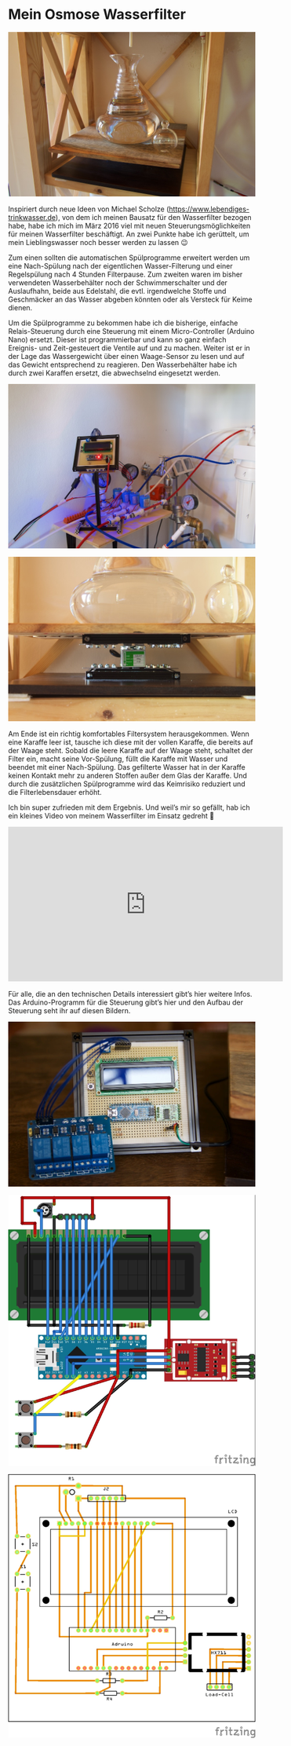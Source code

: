 # Mein Osmose Wasserfilter

![Waage](./docs/wasserfilter-waage.jpg)

Inspiriert durch neue Ideen von Michael Scholze (<https://www.lebendiges-trinkwasser.de>), von dem ich meinen Bausatz für den Wasserfilter bezogen habe, habe ich mich im März 2016 viel mit neuen Steuerungsmöglichkeiten für meinen Wasserfilter beschäftigt. An zwei Punkte habe ich gerüttelt, um mein Lieblingswasser noch besser werden zu lassen 😉

Zum einen sollten die automatischen Spülprogramme erweitert werden um eine Nach-Spülung nach der eigentlichen Wasser-Filterung und einer Regelspülung nach 4 Stunden Filterpause. Zum zweiten waren im bisher verwendeten Wasserbehälter noch der Schwimmerschalter und der Auslaufhahn, beide aus Edelstahl, die evtl. irgendwelche Stoffe und Geschmäcker an das Wasser abgeben könnten oder als Versteck für Keime dienen.

Um die Spülprogramme zu bekommen habe ich die bisherige, einfache Relais-Steuerung durch eine Steuerung mit einem Micro-Controller (Arduino Nano) ersetzt. Dieser ist programmierbar und kann so ganz einfach Ereignis- und Zeit-gesteuert die Ventile auf und zu machen. Weiter ist er in der Lage das Wassergewicht über einen Waage-Sensor zu lesen und auf das Gewicht entsprechend zu reagieren. Den Wasserbehälter habe ich durch zwei Karaffen ersetzt, die abwechselnd eingesetzt werden.

![Steuerung](./docs/wasserfilter-steuerung.jpg)

![Waagesensor](./docs/wasserfilter-waage2.jpg)

Am Ende ist ein richtig komfortables Filtersystem herausgekommen. Wenn eine Karaffe leer ist, tausche ich diese mit der vollen Karaffe, die bereits auf der Waage steht. Sobald die leere Karaffe auf der Waage steht, schaltet der Filter ein, macht seine Vor-Spülung, füllt die Karaffe mit Wasser und beendet mit einer Nach-Spülung. Das gefilterte Wasser hat in der Karaffe keinen Kontakt mehr zu anderen Stoffen außer dem Glas der Karaffe. Und durch die zusätzlichen Spülprogramme wird das Keimrisiko reduziert und die Filterlebensdauer erhöht.

Ich bin super zufrieden mit dem Ergebnis. Und weil’s mir so gefällt, hab ich ein kleines Video von meinem Wasserfilter im Einsatz gedreht 🙂

<iframe width="560" height="315" src="https://www.youtube.com/embed/p-oMvHNbZ5M" title="YouTube video player" frameborder="0" allow="accelerometer; autoplay; clipboard-write; encrypted-media; gyroscope; picture-in-picture" allowfullscreen></iframe>

Für alle, die an den technischen Details interessiert gibt’s hier weitere Infos. Das Arduino-Programm für die Steuerung gibt’s hier und den Aufbau der Steuerung seht ihr auf diesen Bildern.

![Arduino](./docs/arduino_wasserfilter_2.jpg)

![Steckplatine](./docs/wasserfilter_steckplatine.jpg)

![Leiterplatte](./docs/wasserfilter_leiterplatte.jpg)
